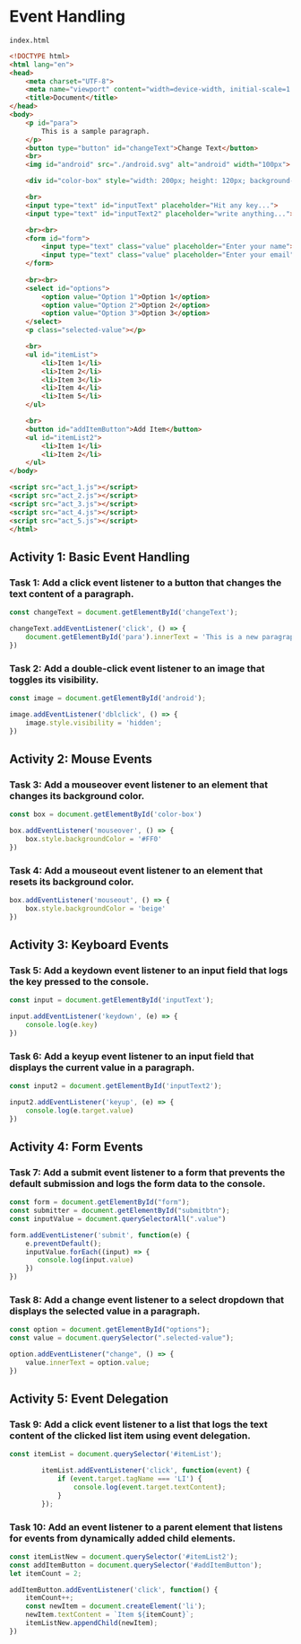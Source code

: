# Event Handling
`index.html`

```html
<!DOCTYPE html>
<html lang="en">
<head>
    <meta charset="UTF-8">
    <meta name="viewport" content="width=device-width, initial-scale=1.0">
    <title>Document</title>
</head>
<body>
    <p id="para">
        This is a sample paragraph.
    </p>
    <button type="button" id="changeText">Change Text</button>
    <br>
    <img id="android" src="./android.svg" alt="android" width="100px">

    <div id="color-box" style="width: 200px; height: 120px; background-color: beige;"></div>

    <br>
    <input type="text" id="inputText" placeholder="Hit any key...">
    <input type="text" id="inputText2" placeholder="write anything...">

    <br><br>
    <form id="form">
        <input type="text" class="value" placeholder="Enter your name">
        <input type="text" class="value" placeholder="Enter your email">
    </form>
    
    <br><br>
    <select id="options">
        <option value="Option 1">Option 1</option>
        <option value="Option 2">Option 2</option>
        <option value="Option 3">Option 3</option>
    </select>
    <p class="selected-value"></p>

    <br>
    <ul id="itemList">
        <li>Item 1</li>
        <li>Item 2</li>
        <li>Item 3</li>
        <li>Item 4</li>
        <li>Item 5</li>
    </ul>

    <br>
    <button id="addItemButton">Add Item</button>
    <ul id="itemList2">
        <li>Item 1</li>
        <li>Item 2</li>
    </ul>
</body>

<script src="act_1.js"></script>
<script src="act_2.js"></script>
<script src="act_3.js"></script>
<script src="act_4.js"></script>
<script src="act_5.js"></script>
</html>
```

## Activity 1: Basic Event Handling

### Task 1: Add a click event listener to a button that changes the text content of a paragraph.

```js
const changeText = document.getElementById('changeText');

changeText.addEventListener('click', () => {
    document.getElementById('para').innerText = 'This is a new paragraph'
})
```

### Task 2: Add a double-click event listener to an image that toggles its visibility.

```js
const image = document.getElementById('android');

image.addEventListener('dblclick', () => {
    image.style.visibility = 'hidden';
})
```

## Activity 2: Mouse Events

### Task 3: Add a mouseover event listener to an element that changes its background color. 

```js
const box = document.getElementById('color-box')

box.addEventListener('mouseover', () => {
    box.style.backgroundColor = '#FF0'
})
```
### Task 4: Add a mouseout event listener to an element that resets its background color.

```js
box.addEventListener('mouseout', () => {
    box.style.backgroundColor = 'beige'
})
```

## Activity 3: Keyboard Events

### Task 5: Add a keydown event listener to an input field that logs the key pressed to the console.

```js
const input = document.getElementById('inputText');

input.addEventListener('keydown', (e) => {
    console.log(e.key)
})
```

### Task 6: Add a keyup event listener to an input field that displays the current value in a paragraph.

```js
const input2 = document.getElementById('inputText2');

input2.addEventListener('keyup', (e) => {
    console.log(e.target.value)
})
```

## Activity 4: Form Events

### Task 7: Add a submit event listener to a form that prevents the default submission and logs the form data to the console.

```js
const form = document.getElementById("form");
const submitter = document.getElementById("submitbtn");
const inputValue = document.querySelectorAll(".value")

form.addEventListener('submit', function(e) {
    e.preventDefault();
    inputValue.forEach((input) => {
       console.log(input.value)
    })
})
```

### Task 8: Add a change event listener to a select dropdown that displays the selected value in a paragraph.

```js
const option = document.getElementById("options");
const value = document.querySelector(".selected-value");

option.addEventListener("change", () => {
    value.innerText = option.value;
})
```

## Activity 5: Event Delegation

### Task 9: Add a click event listener to a list that logs the text content of the clicked list item using event delegation.

```js
const itemList = document.querySelector('#itemList');

        itemList.addEventListener('click', function(event) {
            if (event.target.tagName === 'LI') {
                console.log(event.target.textContent);
            }
        });
```

### Task 10: Add an event listener to a parent element that listens for events from dynamically added child elements.

```js
const itemListNew = document.querySelector('#itemList2');
const addItemButton = document.querySelector('#addItemButton');
let itemCount = 2;

addItemButton.addEventListener('click', function() {
    itemCount++;
    const newItem = document.createElement('li');
    newItem.textContent = `Item ${itemCount}`;
    itemListNew.appendChild(newItem);
})
```